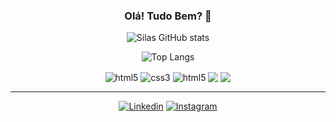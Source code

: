 <div align="center">


### Olá! Tudo Bem? 🐧

![Silas GitHub stats](https://github-readme-stats.vercel.app/api?username=silas-hoffmann&show_icons=true&theme=gotham )

![Top Langs](https://github-readme-stats.vercel.app/api/top-langs/?username=silas-hoffmann&layout=compact&theme=gotham)


<div>
    <img src="https://img.shields.io/badge/HTML5-E34F26?style=for-the-badge&logo=html5&logoColor=white" alt="html5" align="center">
    </img>
    <img src="https://img.shields.io/badge/CSS3-1572B6?style=for-the-badge&logo=css3&logoColor=white" alt="css3" align="center">
    </img>
    <img src="https://img.shields.io/badge/JavaScript-F7DF1E?style=for-the-badge&logo=javascript&logoColor=black" alt="html5" align="center">
    </img>
    <img src="https://img.shields.io/badge/C-00599C?style=for-the-badge&logo=c&logoColor=white
    " align="center">
    </img>
    <img src="https://img.shields.io/badge/Arduino-00979D?style=for-the-badge&logo=Arduino&logoColor=white" align="center">
    </img>
</div>
<hr>

[![Linkedin](https://img.shields.io/badge/LinkedIn-0077B5?style=for-the-badge&logo=linkedin&logoColor=white
)](https://www.linkedin.com/in/silas-hoffmann-b9a3031ba/)
[![Instagram](https://img.shields.io/badge/Instagram-E4405F?style=for-the-badge&logo=instagram&logoColor=white
)](https://www.instagram.com/sih0revi?igsh=NmR4OG1sZTQxYzMy)

</div>

